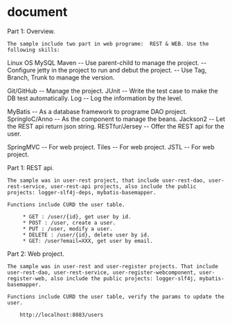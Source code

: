 document
========

Part 1: Overview.

	The sample include two part in web programe:  REST & WEB. Use the following skills:

Linux OS
MySQL
Maven   	-- Use parent-child to manage the project. 
		-- Configure jetty in the project to run and debut the project.
		-- Use Tag, Branch, Trunk to manage the version.

Git/GitHub  	-- Manage the project.
JUnit   	-- Write the test case to make the DB test automatically.
Log     	-- Log the information by the level.

MyBatis 	-- As a database framework to programe DAO project.
SpringIoC/Anno  -- As the component to manage the beans.
Jackson2        -- Let the REST api return json string.
RESTfur/Jersey  -- Offer the REST api for the user.

SpringMVC	-- For web project.
Tiles		-- For web project.
JSTL  		-- For web project.
	

Part 1: REST api.

	The sample was in user-rest project, that include user-rest-dao, user-rest-service, user-rest-api projects, also include the public projects: logger-slf4j-deps, mybatis-basemapper.
	
	Functions include CURD the user table. 

		 * GET : /user/{id}, get user by id.
		 * POST : /user, create a user.
		 * PUT : /user, modify a user.
		 * DELETE : /user/{id}, delete user by id.
		 * GET: /user?email=XXX, get user by email.


Part 2: Web project.

	The sample was in user-rest and user-register projects. That include user-rest-dao, user-rest-service, user-register-webcomponent, user-register-web, also include the public projects: logger-slf4j, mybatis-basemapper. 
	
	Functions include CURD the user table, verify the params to update the user.

		http://localhost:8083/users
